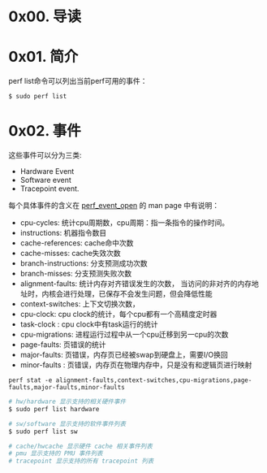 # 0x00. 导读

# 0x01. 简介

perf list命令可以列出当前perf可用的事件：

```
$ sudo perf list
```

# 0x02. 事件

这些事件可以分为三类:
- Hardware Event
- Software event
- Tracepoint event.

每个具体事件的含义在 [perf_event_open](https://man7.org/linux/man-pages/man2/perf_event_open.2.html) 的 man page 中有说明：

- cpu-cycles: 统计cpu周期数，cpu周期：指一条指令的操作时间。
- instructions:  机器指令数目
- cache-references:  cache命中次数
- cache-misses:  cache失效次数
- branch-instructions:  分支预测成功次数
- branch-misses:  分支预测失败次数
- alignment-faults:  统计内存对齐错误发生的次数， 当访问的非对齐的内存地址时，内核会进行处理，已保存不会发生问题，但会降低性能
- context-switches:  上下文切换次数，
- cpu-clock:  cpu clock的统计，每个cpu都有一个高精度定时器
- task-clock : cpu clock中有task运行的统计
- cpu-migrations: 进程运行过程中从一个cpu迁移到另一cpu的次数
- page-faults:  页错误的统计
- major-faults: 页错误，内存页已经被swap到硬盘上，需要I/O换回
- minor-faults : 页错误，内存页在物理内存中，只是没有和逻辑页进行映射

```
perf stat -e alignment-faults,context-switches,cpu-migrations,page-faults,major-faults,minor-faults
```

```bash
# hw/hardware 显示支持的相关硬件事件
$ sudo perf list hardware

# sw/software 显示支持的软件事件列表
$ sudo perf list sw

# cache/hwcache 显示硬件 cache 相关事件列表
# pmu 显示支持的 PMU 事件列表
# tracepoint 显示支持的所有 tracepoint 列表
```